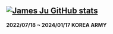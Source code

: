 ###

<!--
**Juminjae/Juminjae** is a ✨ _special_ ✨ repository because its `README.md` (this file) appears on your GitHub profile.

Here are some ideas to get you started:

- 🔭 I’m currently working on ...
- 🌱 I’m currently learning ...
- 👯 I’m looking to collaborate on ...
- 🤔 I’m looking for help with ...
- 💬 Ask me about ...
- 📫 How to reach me: ...
- 😄 Pronouns: ...
- ⚡ Fun fact: ...
-->
[![James Ju GitHub stats](https://github-readme-stats.vercel.app/api?username=Juminjae)](https://github.com/Juminjae/github-readme-stats)
---
**2022/07/18 ~ 2024/01/17 KOREA ARMY**

